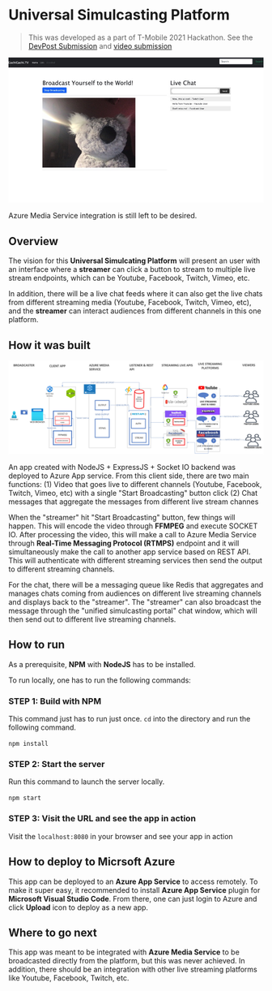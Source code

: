 # Universal Simulcasting Platform

> This was developed as a part of T-Mobile 2021 Hackathon. See the [DevPost Submission](https://devpost.com/software/simulcasating) and [video submission](https://youtu.be/TR-pAaq4l3w) 

![App Interface](./images/coverOverview.jpg)

Azure Media Service integration is still left to be desired.

## Overview

The vision for this **Universal Simulcating Platform** will present an user with an interface where a **streamer** can click a button to stream to multiple live stream endpoints, which can be Youtube, Facebook, Twitch, Vimeo, etc.

In addition, there will be a live chat feeds where it can also get the live chats from different streaming media (Youtube, Facebook, Twitch, Vimeo, etc), and the **streamer** can interact audiences from different channels in this one platform.

## How it was built

![App Architecture](./images/coverArchitecture.jpg)


An app created with NodeJS + ExpressJS + Socket IO backend was deployed to Azure App service. From this client side, there are two main functions: (1) Video that goes live to different channels (Youtube, Facebook, Twitch, Vimeo, etc) with a single "Start Broadcasting" button click (2) Chat messages that aggregate the messages from different live stream channes

When the "streamer" hit "Start Broadcasting" button, few things will happen. This will encode the video through **FFMPEG** and execute SOCKET IO. After processing the video, this will make a call to Azure Media Service through **Real-Time Messaging Protocol (RTMPS)** endpoint and it will simultaneously make the call to another app service based on REST API. This will authenticate with different streaming services then send the output to different streaming channels.

For the chat, there will be a messaging queue like Redis that aggregates and manages chats coming from audiences on different live streaming channels and displays back to the "streamer". The "streamer" can also broadcast the message through the "unified simulcasting portal" chat window, which will then send out to different live streaming channels.

## How to run

As a prerequisite, **NPM** with **NodeJS** has to be installed.

To run locally, one has to run the following commands:

### STEP 1: Build with NPM

This command just has to run just once. `cd` into the directory and run the following command.

`npm install`

### STEP 2: Start the server

Run this command to launch the server locally.

`npm start`

### STEP 3: Visit the URL and see the app in action

Visit the `localhost:8080` in your browser and see your app in action

## How to deploy to Micrsoft Azure

This app can be deployed to an **Azure App Service** to access remotely. To make it super easy, it recommended to install **Azure App Service** plugin for **Microsoft Visual Studio Code**. From there, one can just login to Azure and click **Upload** icon to deploy as a new app.

## Where to go next

This app was meant to be integrated with **Azure Media Service** to be broadcasted directly from the platform, but this was never achieved. In addition, there should be an integration with other live streaming platforms like Youtube, Facebook, Twitch, etc. 
